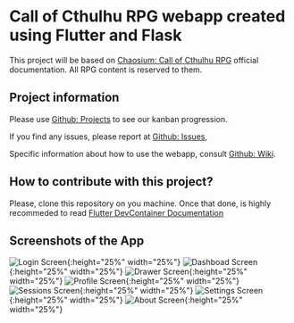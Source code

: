 # Call of Cthulhu RPG webapp created using Flutter and Flask

This project will be based on [Chaosium: Call of Cthulhu RPG](https://www.chaosium.com/call-of-cthulhu-rpg/) official documentation. All RPG content is reserved to them.

## Project information

Please use [Github: Projects](https://github.com/jsperafico/call_cthulhu/projects) to see our kanban progression.

If you find any issues, please report at [Github: Issues](https://github.com/jsperafico/call_cthulhu/issues),

Specific information about how to use the webapp, consult [Github: Wiki](https://github.com/jsperafico/call_cthulhu/wiki).

## How to contribute with this project?

Please, clone this repository on you machine.
Once that done, is highly recommeded to read [Flutter DevContainer Documentation](docker/README.md)

## Screenshots of the App

![Login Screen](screenshots/login.png){:height="25%" width="25%"}
![Dashboad Screen](screenshots/dashboard.png){:height="25%" width="25%"}
![Drawer Screen](screenshots/drawer.png){:height="25%" width="25%"}
![Profile Screen](screenshots/profile.png){:height="25%" width="25%"}
![Sessions Screen](screenshots/sessions.png){:height="25%" width="25%"}
![Settings Screen](screenshots/settings.png){:height="25%" width="25%"}
![About Screen](screenshots/about.png){:height="25%" width="25%"}